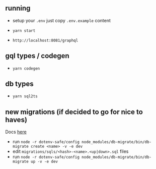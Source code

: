 ## running

- setup your `.env` just copy `.env.example` content
- `yarn start`

- `http://localhost:8081/graphql`

## gql types / codegen

- `yarn codegen`

## db types

- `yarn sql2ts`

## new migrations (if decided to go for nice to haves)

Docs [here](https://db-migrate.readthedocs.io/en/latest/Getting%20Started/commands/)

- run `node -r dotenv-safe/config node_modules/db-migrate/bin/db-migrate create <name> -v -e dev`
- edit `migrations/sqls/<hash>-<name>.<up|down>.sql` files
- run `node -r dotenv-safe/config node_modules/db-migrate/bin/db-migrate up -v -e dev`
